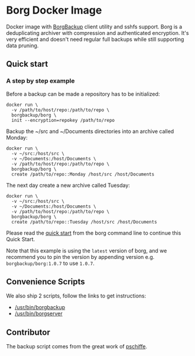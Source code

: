 # Borg Docker Image

Docker image with [BorgBackup](https://borgbackup.readthedocs.io/en/stable/)
client utility and sshfs support. Borg is a deduplicating archiver with
compression and authenticated encryption. It's very efficient and doesn't
need regular full backups while still supporting data pruning.

## Quick start

### A step by step example

Before a backup can be made a repository has to be initialized:

```
docker run \
  -v /path/to/host/repo:/path/to/repo \
  borgbackup/borg \
  init --encryption=repokey /path/to/repo
```

Backup the ~/src and ~/Documents directories into an archive called Monday:

```
docker run \
  -v ~/src:/host/src \
  -v ~/Documents:/host/Documents \
  -v /path/to/host/repo:/path/to/repo \
  borgbackup/borg \
  create /path/to/repo::Monday /host/src /host/Documents
```

The next day create a new archive called Tuesday:

```
docker run \
  -v ~/src:/host/src \
  -v ~/Documents:/host/Documents \
  -v /path/to/host/repo:/path/to/repo \
  borgbackup/borg \
  create /path/to/repo::Tuesday /host/src /host/Documents
```

Please read the [quick start](https://borgbackup.readthedocs.io/en/stable/quickstart.html)
from the borg command line to continue this Quick Start.

Note that this example is using the `latest` version of borg, and we recommend you
to pin the version by appending version e.g. `borgbackup/borg:1.0.7` to use `1.0.7`.

## Convenience Scripts

We also ship 2 scripts, follow the links to get instructions:
 - [/usr/bin/borgbackup](./CLIENT.md)
 - [/usr/bin/borgserver](./SERVER.md)

## Contributor 

The backup script comes from the great work of [pschiffe](https://github.com/pschiffe).

